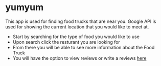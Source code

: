 # yumyum
This app is used for finding food trucks that are near you.
Google API is used for showing the current location that you would like to meet at.
- Start by searching for the type of food you would like to use
- Upon search click the resturant you are looking for
- From there you will be able to see more information about the Food Truck
- You will have the option to view reviews or write a reviews
[here](https://docs.google.com/presentation/d/1OBfv1cG_C7j1KHdwK7W_xfbkwm3ev7ovDnUFh4hqu7E/edit#slide=id.g1fedfd4ac7_0_59)
